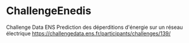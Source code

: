 # ChallengeEnedis
Challenge Data ENS  Prediction des déperditions d'énergie sur un réseau électrique 
https://challengedata.ens.fr/participants/challenges/139/
